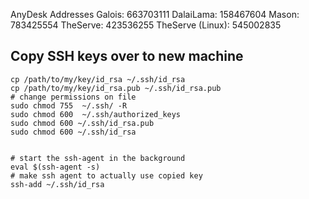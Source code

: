 AnyDesk Addresses
Galois:    663703111
DalaiLama: 158467604
Mason:     783425554
TheServe:  423536255
TheServe (Linux): 545002835


## Copy SSH keys over to new machine
	cp /path/to/my/key/id_rsa ~/.ssh/id_rsa
	cp /path/to/my/key/id_rsa.pub ~/.ssh/id_rsa.pub
	# change permissions on file
    sudo chmod 755  ~/.ssh/ -R
    sudo chmod 600  ~/.ssh/authorized_keys
    sudo chmod 600 ~/.ssh/id_rsa.pub
    sudo chmod 600 ~/.ssh/id_rsa


	# start the ssh-agent in the background
	eval $(ssh-agent -s)
	# make ssh agent to actually use copied key
	ssh-add ~/.ssh/id_rsa
